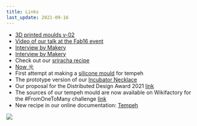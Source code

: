```yaml
---
title: Links
last_update: 2021-09-16
---
```


- [3D printed moulds v-02](3D-printed-moulds-v-02.html)
- [Video of our talk at the Fab16 event](https://www.youtube.com/watch?v=fuh9ZzpxUQI)
- [Interview by Makery](https://www.makery.info/en/2021/09/11/english-domingo-club-wed-like-to-share-fabrication-recipes-like-we-share-food-recipes/)
- [Interview by Makery](https://www.makery.info/en/2021/09/11/english-domingo-club-wed-like-to-share-fabrication-recipes-like-we-share-food-recipes/)
- Check out our [sriracha recipe](sriracha.html)
- [Now ☼](now.html)
- First attempt at making a [silicone mould](silicon-mouds-01.html) for tempeh
- The prototype version of our [Incubator Necklace](incubator-necklace.html)
- Our proposal for the Distributed Design Award 2021 [link](https://distributeddesign.eu/awards/entries/domingo-club-incubator/)
- The sources of our tempeh mould are now available on Wikifactory for the #FromOneToMany challenge [link](https://wikifactory.com/@domingoclub/tempeh-molds)
- New recipe in our online documentation: [Tempeh](soy-tempeh.html)

![](grains.png)
